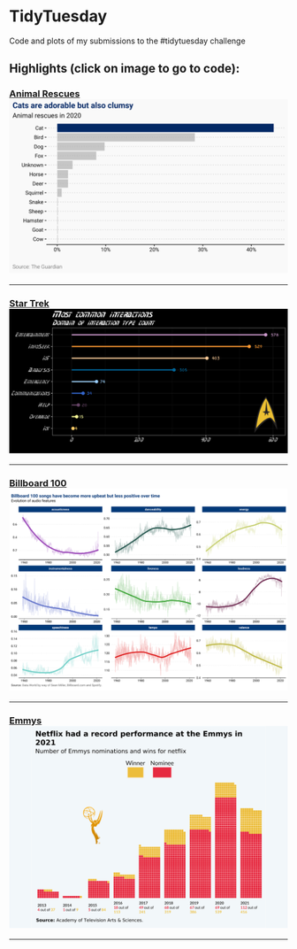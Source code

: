 # TidyTuesday
Code and plots of my submissions to the #tidytuesday challenge


## Highlights (click on image to go to code): <br>

### [Animal Rescues](p1)<a href="p1"><img src="01-animal-rescue/bar_chart.png"></a>
___

### [Star Trek](p8)<a href="p8"><img src="08-star-trek/star-trek.png"></a>
___


### [Billboard 100](p12)<a href="p12"><img src="12-billboard100/features.png"></a>
___

### [Emmys](p13)<a href="p13"><img src="13-emmys/netflix.png"></a>
___
